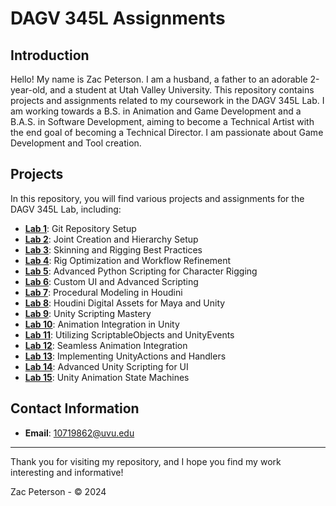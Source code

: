# DAGV 345L Assignments
## Introduction

Hello! My name is Zac Peterson. I am a husband, a father to an adorable 2-year-old, and a student at Utah Valley University. This repository contains projects and assignments related to my coursework in the DAGV 345L Lab. I am working towards a B.S. in Animation and Game Development and a B.A.S. in Software Development, aiming to become a Technical Artist with the end goal of becoming a Technical Director. I am passionate about Game Development and Tool creation.

## Projects

In this repository, you will find various projects and assignments for the DAGV 345L Lab, including:

- **[Lab 1](https://github.com/Azothyr/DAGV-345L-Assignments/tree/main/Lab1)**: Git Repository Setup
- **[Lab 2](https://github.com/Azothyr/DAGV-345L-Assignments/tree/main/Lab2)**: Joint Creation and Hierarchy Setup
- **[Lab 3](https://github.com/Azothyr/DAGV-345L-Assignments/tree/main/Lab3)**: Skinning and Rigging Best Practices
- **[Lab 4](https://github.com/Azothyr/DAGV-345L-Assignments/tree/main/Lab4)**: Rig Optimization and Workflow Refinement
- **[Lab 5](https://github.com/Azothyr/DAGV-345L-Assignments/tree/main/Lab5)**: Advanced Python Scripting for Character Rigging
- **[Lab 6](https://github.com/Azothyr/DAGV-345L-Assignments/tree/main/Lab6)**: Custom UI and Advanced Scripting
- **[Lab 7](https://github.com/Azothyr/DAGV-345L-Assignments/tree/main/Lab7)**: Procedural Modeling in Houdini
- **[Lab 8](https://github.com/Azothyr/DAGV-345L-Assignments/tree/main/Lab8)**: Houdini Digital Assets for Maya and Unity
- **[Lab 9](https://github.com/Azothyr/DAGV-345L-Assignments/tree/main/Lab9)**: Unity Scripting Mastery
- **[Lab 10](https://github.com/Azothyr/DAGV-345L-Assignments/tree/main/Lab10)**: Animation Integration in Unity
- **[Lab 11](https://github.com/Azothyr/DAGV-345L-Assignments/tree/main/Lab11)**: Utilizing ScriptableObjects and UnityEvents
- **[Lab 12](https://github.com/Azothyr/DAGV-345L-Assignments/tree/main/Lab12)**: Seamless Animation Integration
- **[Lab 13](https://github.com/Azothyr/DAGV-345L-Assignments/tree/main/Lab13)**: Implementing UnityActions and Handlers
- **[Lab 14](https://github.com/Azothyr/DAGV-345L-Assignments/tree/main/Lab14)**: Advanced Unity Scripting for UI
- **[Lab 15](https://github.com/Azothyr/DAGV-345L-Assignments/tree/main/Lab15)**: Unity Animation State Machines


## Contact Information

- **Email**: 10719862@uvu.edu
---

Thank you for visiting my repository, and I hope you find my work interesting and informative!

Zac Peterson - © 2024